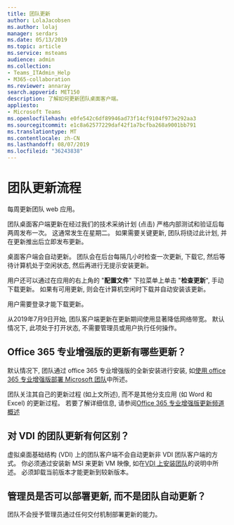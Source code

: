 ```yaml
---
title: 团队更新
author: LolaJacobsen
ms.author: lolaj
manager: serdars
ms.date: 05/13/2019
ms.topic: article
ms.service: msteams
audience: admin
ms.collection:
- Teams_ITAdmin_Help
- M365-collaboration
ms.reviewer: annaray
search.appverid: MET150
description: 了解如何更新团队桌面客户端。
appliesto:
- Microsoft Teams
ms.openlocfilehash: e0fe542c6df89946ad73f14cf9104f973e292aa3
ms.sourcegitcommit: e1c8a62577229daf42f1a7bcfba268a9001bb791
ms.translationtype: MT
ms.contentlocale: zh-CN
ms.lasthandoff: 08/07/2019
ms.locfileid: "36243838"
---
```

# <a name="teams-update-process"></a>团队更新流程

每周更新团队 web 应用。

团队桌面客户端更新在经过我们的技术采纳计划 (点击) 严格内部测试和验证后每两周发布一次。 这通常发生在星期二。 如果需要关键更新, 团队将绕过此计划, 并在更新推出后立即发布更新。

桌面客户端会自动更新。 团队会在后台每隔几小时检查一次更新, 下载它, 然后等待计算机处于空闲状态, 然后再进行无提示安装更新。

用户还可以通过在应用的右上角的 "**配置文件**" 下拉菜单上单击 "**检查更新**", 手动下载更新。 如果有可用更新, 则会在计算机空闲时下载并自动安装该更新。

用户需要登录才能下载更新。 

从2019年7月9日开始, 团队客户端更新在更新期间使用显著降低网络带宽。 默认情况下, 此项处于打开状态, 不需要管理员或用户执行任何操作。


## <a name="what-about-updates-to-office-365-proplus"></a>Office 365 专业增强版的更新有哪些更新？

默认情况下, 团队通过 office 365 专业增强版的全新安装进行安装, 如[使用 office 365 专业增强版部署 Microsoft 团队](https://docs.microsoft.com/DeployOffice/teams-install)中所述。 

团队关注其自己的更新过程 (如上文所述), 而不是其他分支应用 (如 Word 和 Excel) 的更新过程。 若要了解详细信息, 请参阅[Office 365 专业增强版更新频道概述](https://docs.microsoft.com/DeployOffice/overview-of-update-channels-for-office-365-proplus)

## <a name="what-about-updates-to-teams-on-vdi"></a>对 VDI 的团队更新有何区别？

虚拟桌面基础结构 (VDI) 上的团队客户端不会自动更新非 VDI 团队客户端的方式。 你必须通过安装新 MSI 来更新 VM 映像, 如在[VDI 上安装团队](https://docs.microsoft.com/microsoftteams/teams-for-vdi#install-teams-on-vdi)的说明中所述。 必须卸载当前版本才能更新到较新版本。

## <a name="can-admins-deploy-updates-instead-of-teams-auto-updating"></a>管理员是否可以部署更新, 而不是团队自动更新？

团队不会授予管理员通过任何交付机制部署更新的能力。

